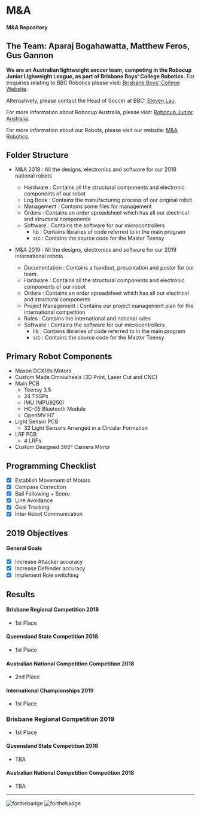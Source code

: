 # M&amp;A
#### M&amp;A Repository
**The Team:** Aparaj Bogahawatta, Matthew Feros, Gus Gannon
---------------------------------------------------------------------------------
**We are an Australian lightweight soccer team, competing in the Robocup Junior Lighweight League, as part of Brisbane Boys' College Robotics.**
For enquiries relating to BBC Robotics please visit:
[Brisbane Boys' College Website](http://www.bbc.qld.edu.au).

Alternatively, please contact the Head of Soccer at BBC: [Steven Lau](mailto:slau2@bbc.qld.edu.au).

For more information about Robocup Australia, please visit: [Robocup Junior Australia](https://www.robocupjunior.org.au/).

For more information about our Robots, please visit our website: [M&amp;A Robotics](bbcrobotics-mna.weebly.com).

## Folder Structure
- M&amp;A 2018 : All the designs, electronics and software for our 2018 national robots
    - Hardware : Contains all the structural components and electronic components of our robot
    - Log Book : Contains the manufacturing process of our original robot
    - Management : Contains some files for management
    - Orders : Contains an order spreadsheet which has all our electrical and structural components
    - Software : Contains the software for our microcontrollers
        - lib : Contains libraries of code referred to in the main program
        - src : Contains the source code for the Master Teensy

- M&amp;A 2019 : All the designs, electronics and software for our 2019 international robots
    - Documentation : Contains a handout, presentation and poster for our team.
    - Hardware : Contains all the structural components and electronic components of our robot
    - Orders : Contains an order spreadsheet which has all our electrical and structural components
    - Project Management : Contains our project management plan for the international competition
    - Rules : Contains the international and national rules    
    - Software : Contains the software for our microcontrollers
        - lib : Contains libraries of code referred to in the main program
        - src : Contains the source code for the Master Teensy
        
## Primary Robot Components
- Maxon DCX19s Motors
- Custom Made Omniwheels (3D Print, Laser Cut and CNC)
- Main PCB
    - Teensy 3.5
    - 24 TSSPs
    - IMU (MPU9250)
    - HC-05 Bluetooth Module
    - OpenMV H7
- Light Sensor PCB
    - 32 Light Sensors Arranged in a Circular Formation
- LRF PCB
    - 4 LRFs
- Custom Designed 360° Camera Mirror
## Programming Checklist
- [x] Establish Movement of Motors
- [x] Compass Correction
- [x] Ball Following + Score
- [x] Line Avoidance
- [x] Goal Tracking
- [x] Inter Robot Communication
## 2019 Objectives
#### General Goals
- [x] Increase Attacker accuracy
- [x] Increase Defender accuracy
- [x] Implement Role switching
## Results
#### Brisbane Regional Competition 2018
- 1st Place
#### Queensland State Competition 2018
- 1st Place
#### Australian National Competition Competition 2018
- 2nd Place
#### International Championships 2019
- 1st Place
### Brisbane Regional Competition 2019
- 1st Place
#### Queensland State Competition 2018
- TBA
#### Australian National Competition Competition 2018
- TBA
---------------------------------------------------------------------------------
![forthebadge](https://forthebadge.com/images/badges/uses-git.svg)
![forthebadge](https://forthebadge.com/images/badges/made-with-c-plus-plus.svg)

